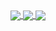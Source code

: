 
<a href="https://github.com/anuraghazra/github-readme-stats">
  <img align="center" src="https://github-readme-stats.vercel.app/api?username=simonsejse&show_icons=true&theme=radical" />
</a>
<a href="https://github.com/anuraghazra/convoychat">
  <img align="center" src="https://github-readme-stats.vercel.app/api/top-langs/?username=simonsejse&theme=radical" />
</a>

<img align="center" src="https://github-readme-stats.vercel.app/api/wakatime?username=simonsejse&theme=radical)"/>

